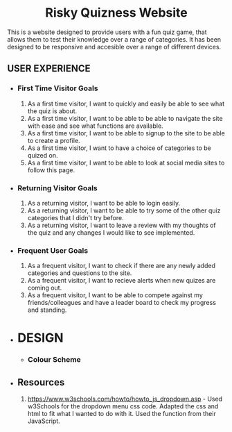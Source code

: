 <h1 align="center">Risky Quizness Website</h1>

This is a website designed to provide users with a fun quiz game, that allows them to test their knowledge over a range of categories.
It has been designed to be responsive and accesible over a range of different devices.

## USER EXPERIENCE 

- ### First Time Visitor Goals
    1. As a first time visitor, I want to quickly and easily be able to see what the quiz is about. 
    2. As a first time visitor, I want to be able to be able to navigate the site with ease and see what functions are available. 
    3. As a first time visitor, I want to be able to signup to the site to be able to create a profile. 
    4. As a first time visitor, I want to have a choice of categories to be quized on. 
    5. As a first time visitor, I want to be able to look at social media sites to follow this page. 

- ### Returning Visitor Goals 
    1. As a returning visitor, I want to be able to login easily. 
    2. As a returning visitor, I want to be able to try some of the other quiz categories that I didn't try before. 
    3. As a returning visitor, I want to leave a review with my thoughts of the quiz and any changes I would like to see implemented. 

- ### Frequent User Goals
    1. As a frequent visitor, I want to check if there are any newly added categories and questions to the site.
    2. As a frequent visitor, I want to recieve alerts when new quizes are coming out.
    3. As a frequent visitor, I want to be able to compete against my friends/colleagues and have a leader board to check my progress and standing. 

- # DESIGN 
    
    - ### Colour Scheme



- ## Resources 

    1. https://www.w3schools.com/howto/howto_js_dropdown.asp - Used w3Schools for the dropdown menu css code. Adapted the css and html to fit what I wanted to do with it. Used the function from their JavaScript. 